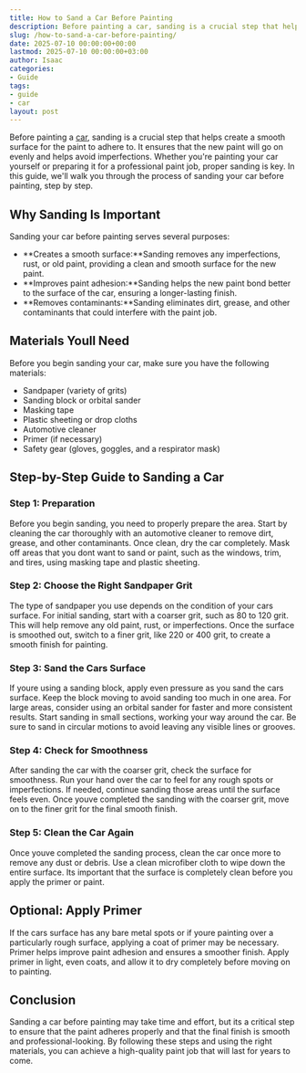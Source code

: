 ```yaml
---
title: How to Sand a Car Before Painting
description: Before painting a car, sanding is a crucial step that helps create a smooth surface for the paint to adhere to. It ensures that the new paint will go on...
slug: /how-to-sand-a-car-before-painting/
date: 2025-07-10 00:00:00+00:00
lastmod: 2025-07-10 00:00:00+03:00
author: Isaac
categories:
- Guide
tags:
- guide
- car
layout: post
---
```

Before painting a [car](https://pestpolicy.com/best-car-wash-soap/), sanding is a crucial step that helps create a smooth surface for the paint to adhere to. It ensures that the new paint will go on evenly and helps avoid imperfections. Whether you're painting your car yourself or preparing it for a professional paint job, proper sanding is key. In this guide, we'll walk you through the process of sanding your car before painting, step by step.
## Why Sanding Is Important
Sanding your car before painting serves several purposes:
- **Creates a smooth surface:**Sanding removes any imperfections, rust, or old paint, providing a clean and smooth surface for the new paint.
- **Improves paint adhesion:**Sanding helps the new paint bond better to the surface of the car, ensuring a longer-lasting finish.
- **Removes contaminants:**Sanding eliminates dirt, grease, and other contaminants that could interfere with the paint job.
## Materials Youll Need
Before you begin sanding your car, make sure you have the following materials:
- Sandpaper (variety of grits)
- Sanding block or orbital sander
- Masking tape
- Plastic sheeting or drop cloths
- Automotive cleaner
- Primer (if necessary)
- Safety gear (gloves, goggles, and a respirator mask)
## Step-by-Step Guide to Sanding a Car
### Step 1: Preparation
Before you begin sanding, you need to properly prepare the area. Start by cleaning the car thoroughly with an automotive cleaner to remove dirt, grease, and other contaminants. Once clean, dry the car completely. Mask off areas that you dont want to sand or paint, such as the windows, trim, and tires, using masking tape and plastic sheeting.
### Step 2: Choose the Right Sandpaper Grit
The type of sandpaper you use depends on the condition of your cars surface. For initial sanding, start with a coarser grit, such as 80 to 120 grit. This will help remove any old paint, rust, or imperfections. Once the surface is smoothed out, switch to a finer grit, like 220 or 400 grit, to create a smooth finish for painting.
### Step 3: Sand the Cars Surface
If youre using a sanding block, apply even pressure as you sand the cars surface. Keep the block moving to avoid sanding too much in one area. For large areas, consider using an orbital sander for faster and more consistent results. Start sanding in small sections, working your way around the car. Be sure to sand in circular motions to avoid leaving any visible lines or grooves.
### Step 4: Check for Smoothness
After sanding the car with the coarser grit, check the surface for smoothness. Run your hand over the car to feel for any rough spots or imperfections. If needed, continue sanding those areas until the surface feels even. Once youve completed the sanding with the coarser grit, move on to the finer grit for the final smooth finish.
### Step 5: Clean the Car Again
Once youve completed the sanding process, clean the car once more to remove any dust or debris. Use a clean microfiber cloth to wipe down the entire surface. Its important that the surface is completely clean before you apply the primer or paint.
## Optional: Apply Primer
If the cars surface has any bare metal spots or if youre painting over a particularly rough surface, applying a coat of primer may be necessary. Primer helps improve paint adhesion and ensures a smoother finish. Apply primer in light, even coats, and allow it to dry completely before moving on to painting.
## Conclusion
Sanding a car before painting may take time and effort, but its a critical step to ensure that the paint adheres properly and that the final finish is smooth and professional-looking. By following these steps and using the right materials, you can achieve a high-quality paint job that will last for years to come.
